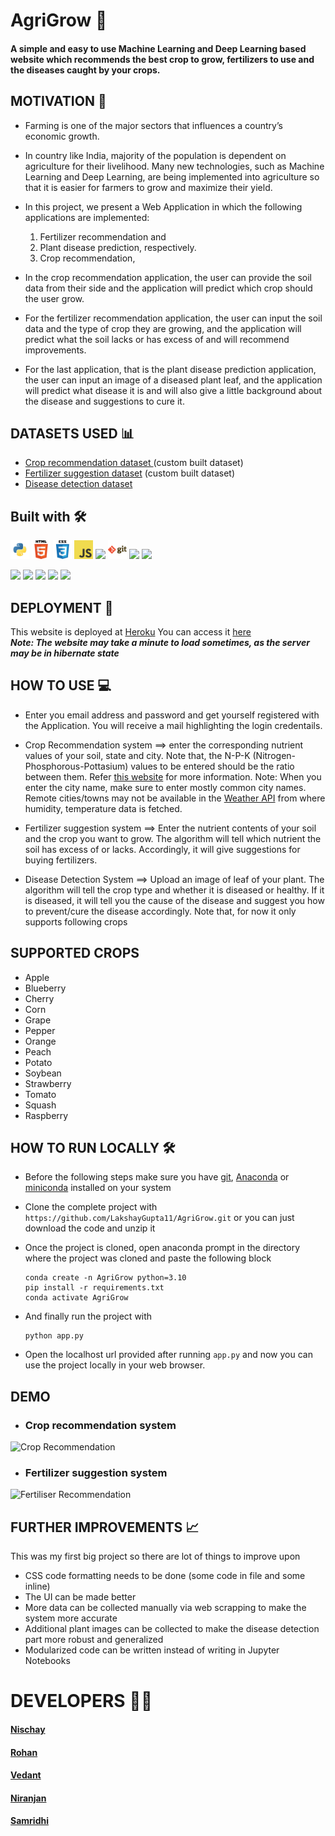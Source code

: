 # AgriGrow 🌿
#### A simple and easy to use Machine Learning and Deep Learning based website which recommends the best crop to grow, fertilizers to use and the diseases caught by your crops.




## MOTIVATION 💪
- Farming is one of the major sectors that influences a country’s economic growth. 

- In country like India, majority of the population is dependent on agriculture for their livelihood. Many new technologies, such as Machine Learning and Deep Learning, are being implemented into agriculture so that it is easier for farmers to grow and maximize their yield. 

- In this project, we present a Web Application in which the following applications are implemented: 
                


   1. Fertilizer recommendation and 
   2. Plant disease prediction, respectively. 
   3. Crop recommendation, 

- In the crop recommendation application, the user can provide the soil data from their side and the application will predict which crop should the user grow. 
    
- For the fertilizer recommendation application, the user can input the soil data and the type of crop they are growing, and the application will predict what the soil lacks or has excess of and will recommend improvements. 
    
- For the last application, that is the plant disease prediction application, the user can input an image of a diseased plant leaf, and the application will predict what disease it is and will also give a little background about the disease and suggestions to cure it.

## DATASETS USED 📊
- [Crop recommendation dataset ](https://www.kaggle.com/atharvaingle/crop-recommendation-dataset) (custom built dataset)
- [Fertilizer suggestion dataset](https://github.com/Gladiator07/Harvestify/blob/master/Data-processed/fertilizer.csv) (custom built dataset)
- [Disease detection dataset](https://www.kaggle.com/vipoooool/new-plant-diseases-dataset)



## Built with 🛠️
<code><img height="30" src="https://raw.githubusercontent.com/github/explore/80688e429a7d4ef2fca1e82350fe8e3517d3494d/topics/python/python.png"></code>
<code><img height="30" src="https://raw.githubusercontent.com/github/explore/80688e429a7d4ef2fca1e82350fe8e3517d3494d/topics/html/html.png"></code>
<code><img height="30" src="https://raw.githubusercontent.com/github/explore/80688e429a7d4ef2fca1e82350fe8e3517d3494d/topics/css/css.png"></code>
<code><img height="30" src="https://raw.githubusercontent.com/github/explore/80688e429a7d4ef2fca1e82350fe8e3517d3494d/topics/javascript/javascript.png"></code>
<code><img height="30" src="https://github.com/tomchen/stack-icons/raw/master/logos/bootstrap.svg"></code>
<code><img height="30" src="https://raw.githubusercontent.com/github/explore/80688e429a7d4ef2fca1e82350fe8e3517d3494d/topics/git/git.png"></code>
<code><img height="30" src="https://symbols.getvecta.com/stencil_80/56_flask.3a79b5a056.jpg"></code>
<code><img height="30" src="https://cdn.iconscout.com/icon/free/png-256/heroku-225989.png"></code>

<code><img height="30" src="https://raw.githubusercontent.com/numpy/numpy/7e7f4adab814b223f7f917369a72757cd28b10cb/branding/icons/numpylogo.svg"></code>
<code><img height="30" src="https://raw.githubusercontent.com/pandas-dev/pandas/761bceb77d44aa63b71dda43ca46e8fd4b9d7422/web/pandas/static/img/pandas.svg"></code>
<code><img height="30" src="https://matplotlib.org/_static/logo2.svg"></code>
<code><img height="30" src="https://upload.wikimedia.org/wikipedia/commons/thumb/0/05/Scikit_learn_logo_small.svg/1280px-Scikit_learn_logo_small.svg.png"></code>
<code><img height="30" src="https://raw.githubusercontent.com/pytorch/pytorch/39fa0b5d0a3b966a50dcd90b26e6c36942705d6d/docs/source/_static/img/pytorch-logo-dark.svg"></code>

## DEPLOYMENT 🚀


 This website is deployed at [Heroku](https://www.heroku.com/)
 You can access it [here](https://AgriGrows.herokuapp.com/)
 <br>
 **_Note: The website may take a minute to load sometimes, as the server may be in hibernate state_**

## HOW TO USE 💻
- Enter you email address and password and get yourself registered with the Application. You will receive a mail highlighting the login credentails.
- Crop Recommendation system ==> enter the corresponding nutrient values of your soil, state and city. Note that, the N-P-K (Nitrogen-Phosphorous-Pottasium) values to be entered should be the ratio between them. Refer [this website](https://www.gardeningknowhow.com/garden-how-to/soil-fertilizers/fertilizer-numbers-npk.htm) for more information.
Note: When you enter the city name, make sure to enter mostly common city names. Remote cities/towns may not be available in the [Weather API](https://openweathermap.org/) from where humidity, temperature data is fetched.

- Fertilizer suggestion system ==> Enter the nutrient contents of your soil and the crop you want to grow. The algorithm will tell which nutrient the soil has excess of or lacks. Accordingly, it will give suggestions for buying fertilizers.

- Disease Detection System ==> Upload an image of leaf of your plant. The algorithm will tell the crop type and whether it is diseased or healthy. If it is diseased, it will tell you the cause of the disease and suggest you how to prevent/cure the disease accordingly.
Note that, for now it only supports following crops

## SUPPORTED CROPS
- Apple
- Blueberry
- Cherry
- Corn
- Grape
- Pepper
- Orange
- Peach
- Potato
- Soybean
- Strawberry
- Tomato
- Squash
- Raspberry

## HOW TO RUN LOCALLY 🛠️
- Before the following steps make sure you have [git](https://git-scm.com/download), [Anaconda](https://www.anaconda.com/) or [miniconda](https://docs.conda.io/en/latest/miniconda.html) installed on your system
- Clone the complete project with `https://github.com/LakshayGupta11/AgriGrow.git` or you can just download the code and unzip it


- Once the project is cloned, open anaconda prompt in the directory where the project was cloned and paste the following block
  ```
  conda create -n AgriGrow python=3.10
  pip install -r requirements.txt
  conda activate AgriGrow
  ```
- And finally run the project with
  ```
  python app.py
  ```
- Open the localhost url provided after running `app.py` and now you can use the project locally in your web browser.
## DEMO

- ### Crop recommendation system

![Crop Recommendation](https://user-images.githubusercontent.com/83203229/167293953-a40bbfdf-2a8f-4d2d-bbfa-929dec0d19f9.gif)

- ### Fertilizer suggestion system

![Fertiliser Recommendation](https://user-images.githubusercontent.com/83203229/167294466-b26375b9-1a8c-4e28-be5b-011f243b20e7.gif)


<!-- - ### Disease Detection system
![demo](https://media.giphy.com/media/NnMwEp2tGZdfnJbyjr/giphy.gif) -->







## FURTHER IMPROVEMENTS 📈
This was my first big project so there are lot of things to improve upon

- CSS code formatting needs to be done (some code in file and some inline)
- The UI can be made better
- More data can be collected manually via web scrapping to make the system more accurate 
- Additional plant images can be collected to make the disease detection part more robust and generalized
- Modularized code can be written instead of writing in Jupyter Notebooks



# DEVELOPERS 👨‍💻

#### [Nischay](https://github.com/NischayGoyal1)
#### [Rohan](https://github.com/NischayGoyal1)
#### [Vedant](https://github.com/VedantSharma11)
#### [Niranjan](https://github.com/NiranjanHebli)
#### [Samridhi](https://github.com/samridhikapoor)








